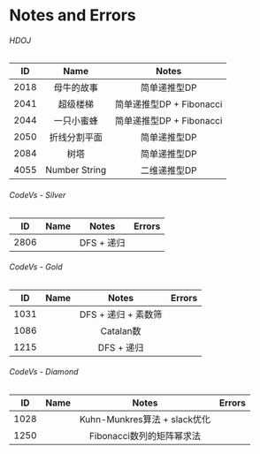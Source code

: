 # Notes and Errors

###### HDOJ

|  ID  |     Name      |        Notes         |
| :--: | :-----------: | :------------------: |
| 2018 |     母牛的故事     |       简单递推型DP        |
| 2041 |     超级楼梯      | 简单递推型DP +  Fibonacci |
| 2044 |     一只小蜜蜂     | 简单递推型DP +  Fibonacci |
| 2050 |    折线分割平面     |       简单递推型DP        |
| 2084 |      树塔       |       简单递推型DP        |
| 4055 | Number String |       二维递推型DP        |



###### CodeVs - Silver

|  ID  | Name |  Notes   | Errors |
| :--: | :--: | :------: | :----: |
| 2806 |      | DFS + 递归 |        |

###### CodeVs - Gold

|  ID  | Name |     Notes      | Errors |
| :--: | :--: | :------------: | ------ |
| 1031 |      | DFS + 递归 + 素数筛 |        |
| 1086 |      |    Catalan数    |        |
| 1215 |      |    DFS + 递归    |        |

###### CodeVs - Diamond

|  ID  | Name |          Notes           | Errors |
| :--: | :--: | :----------------------: | ------ |
| 1028 |      | Kuhn-Munkres算法 + slack优化 |        |
| 1250 |      |    Fibonacci数列的矩阵幂求法     |        |